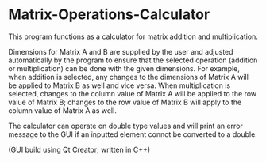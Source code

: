 # Matrix-Operations-Calculator
This program functions as a calculator for matrix addition and multiplication.

Dimensions for Matrix A and B are supplied by the user and adjusted automatically by the program to ensure that the selected operation
(addition or multiplication) can be done with the given dimensions. For example, when addition is selected, any changes to the 
dimensions of Matrix A will be applied to Matrix B as well and vice versa. When multiplication is selected, changes to the column value of Matrix A will be applied to the row value of Matrix B; changes to the row value of Matrix B will apply to the column value of Matrix A as well.

The calculator can operate on double type values and will print an error message to the GUI if an inputted element connot be converted
to a double. 

(GUI build using Qt Creator; written in C++)
